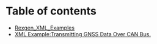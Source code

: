 # Table of contents

* [Rexgen\_XML\_Examples](README.md)
* [XML Example:Transmitting GNSS Data Over CAN Bus.](GNSS2CAN/README.md)
